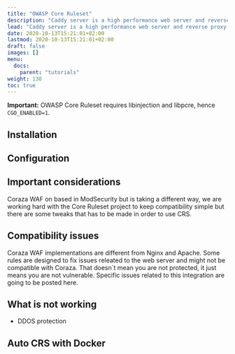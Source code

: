 ```yaml
---
title: "OWASP Core Ruleset"
description: "Caddy server is a high performance web server and reverse proxy."
lead: "Caddy server is a high performance web server and reverse proxy."
date: 2020-10-13T15:21:01+02:00
lastmod: 2020-10-13T15:21:01+02:00
draft: false
images: []
menu:
  docs:
    parent: "tutorials"
weight: 130
toc: true
---
```


**Important:** OWASP Core Ruleset requires libinjection and libpcre, hence ```CGO_ENABLED=1```.

## Installation

## Configuration

## Important considerations

Coraza WAF on based in ModSecurity but is taking a different way, we are working hard with the Core Ruleset project to keep compatibility simple but there are some tweaks that has to be made in order to use CRS.

## Compatibility issues

Coraza WAF implementations are different from Nginx and Apache. Some rules are designed to fix issues releated to the web server and might not be compatible with Coraza. That doesn´t mean you are not protected, it just means you are not vulnerable. Specific issues related to this integration are going to be posted here.


## What is not working

* DDOS protection

## Auto CRS with Docker